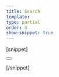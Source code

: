 ```yaml
---
title: Search
template:
type: partial
order: 4
show-snippet: true
---
```

[snippet]
<!-- Primary search button -->
<button class="btn btn--search">
</button>

[/snippet]